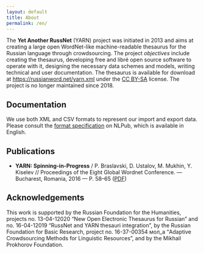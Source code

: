 ```yaml
---
layout: default
title: About
permalink: /en/
---
```


The **Yet Another RussNet** (YARN) project was initiated in 2013 and aims at creating a large open WordNet-like machine-readable thesaurus for the Russian language through crowdsourcing. The project _objectives_ include creating the thesaurus, developing free and libré open source software to operate with it, designing the necessary data schemes and models, writing technical and user documentation. The thesaurus is available for download at <https://russianword.net/yarn.xml> under the [CC BY-SA](https://creativecommons.org/licenses/by-sa/4.0/) license. The project is no longer maintained since 2018.

## Documentation

We use both XML and CSV formats to represent our import and export data. Please consult the [format specification](https://nlpub.ru/YARN/Format) on NLPub, which is available in English.

## Publications

* **YARN: Spinning-in-Progress** / P. Braslavski, D. Ustalov, M. Mukhin, Y. Kiselev // Proceedings of the Eight Global Wordnet Conference. — Bucharest, Romania, 2016 — P. 58–65 ([PDF](https://aclanthology.org/2016.gwc-1.10))

## Acknowledgements

This work is supported by the Russian Foundation for the Humanities, projects no. 13-04-12020 “New Open Electronic Thesaurus for Russian” and no. 16-04-12019 “RussNet and YARN thesauri integration”, by the Russian Foundation for Basic Research, project no. 16-37-00354 мол_а “Adaptive Crowdsourcing Methods for Linguistic Resources”, and by the Mikhail Prokhorov Foundation.

